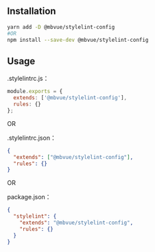 ## Installation
```bash
yarn add -D @mbvue/stylelint-config
#OR
npm install --save-dev @mbvue/stylelint-config
```

## Usage
.stylelintrc.js：

```js
module.exports = {
  extends: ['@mbvue/stylelint-config'],
  rules: {}
};
```

OR

.stylelintrc.json：

```json
{
  "extends": ["@mbvue/stylelint-config"],
  "rules": {}
}
```

OR

package.json：

```json
{
  "stylelint": {
    "extends": "@mbvue/stylelint-config",
    "rules": {}
  }
}
```
